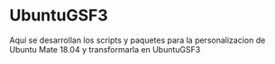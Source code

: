 # UbuntuGSF3
Aquí se desarrollan los scripts y paquetes para la personalizacion de Ubuntu Mate 18.04 y transformarla en UbuntuGSF3
